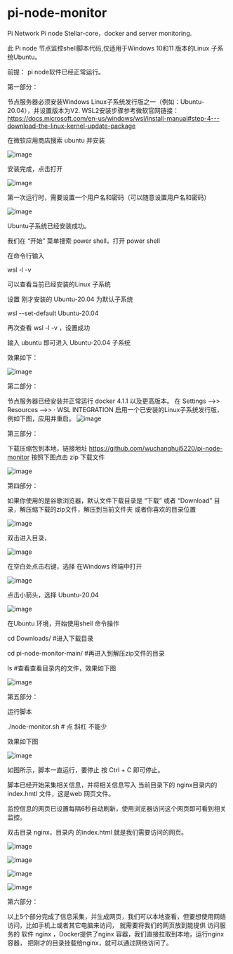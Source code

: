# pi-node-monitor
Pi Network Pi node Stellar-core，docker and server monitoring.

此 Pi node 节点监控shell脚本代码,仅适用于Windows 10和11 版本的Linux 子系统Ubuntu。

前提：
pi node软件已经正常运行。

第一部分：

节点服务器必须安装Windows Linux子系统发行版之一（例如：Ubuntu-20.04），并设置版本为V2.
WSL2安装步骤参考微软官网链接：
https://docs.microsoft.com/en-us/windows/wsl/install-manual#step-4---download-the-linux-kernel-update-package

在微软应用商店搜索 ubuntu 并安装

![image](https://user-images.githubusercontent.com/33740652/145417025-96b9bb91-f4fa-421b-9b7f-0e5c1b5f14be.png)

安装完成，点击打开

![image](https://user-images.githubusercontent.com/33740652/145417208-87032c15-9027-4144-99bc-745852126dda.png)

第一次运行时，需要设置一个用户名和密码（可以随意设置用户名和密码）

![image](https://user-images.githubusercontent.com/33740652/145417870-a68df0f9-4dea-4d5f-97d3-d5ac5ecccda5.png)

Ubuntu子系统已经安装成功。

我们在 “开始” 菜单搜索 power shell，打开 power shell

在命令行输入 

wsl -l -v 

可以查看当前已经安装的Linux 子系统

设置 刚才安装的 Ubuntu-20.04 为默认子系统

wsl --set-default Ubuntu-20.04

再次查看 wsl -l -v ，设置成功

输入 ubuntu 即可进入 Ubuntu-20.04 子系统

效果如下：

![image](https://user-images.githubusercontent.com/33740652/145419150-95fb096a-3521-42ed-9d10-dd56973e0f12.png)




第二部分：

节点服务器已经安装并正常运行 docker 4.1.1 以及更高版本。
在 Settings -->> Resources -->> · WSL INTEGRATION 启用一个已安装的Linux子系统发行版，例如下图，应用并重启。
![image](https://user-images.githubusercontent.com/33740652/145140772-64cff51a-f928-494e-b1a1-d46b9c982084.png)


第三部分：

下载压缩包到本地，链接地址 https://github.com/wuchanghui5220/pi-node-monitor
按照下图点击 zip 下载文件

![image](https://user-images.githubusercontent.com/33740652/145364856-17e8bd44-0eeb-45fd-8a10-267703d39837.png)

第四部分：

如果你使用的是谷歌浏览器，默认文件下载目录是 “下载” 或者 “Download” 目录，解压缩下载的zip文件，解压到当前文件夹 或者你喜欢的目录位置

![image](https://user-images.githubusercontent.com/33740652/145366051-8fbca61b-632c-4d66-b9cf-91375b94a264.png)

双击进入目录，

![image](https://user-images.githubusercontent.com/33740652/145421322-7f3c4677-5185-46ce-8856-880586fdf7fc.png)

在空白处点击右键，选择 在Windows 终端中打开

![image](https://user-images.githubusercontent.com/33740652/145422862-3b15f57f-067f-467c-b061-e1288e39c9e3.png)


点击小箭头，选择 Ubuntu-20.04

![image](https://user-images.githubusercontent.com/33740652/145423044-7b9bc1c0-654d-4554-9d0c-6c09ddbd949d.png)



在Ubuntu 环境，开始使用shell 命令操作

cd Downloads/               #进入下载目录 

cd pi-node-monitor-main/    #再进入到解压zip文件的目录

ls                          #查看查看目录内的文件，效果如下图

![image](https://user-images.githubusercontent.com/33740652/145424563-607ea953-8b5f-4917-abfc-9f50330adfe0.png)



第五部分：

运行脚本

./node-monitor.sh           #  点 斜杠 不能少

效果如下图

![image](https://user-images.githubusercontent.com/33740652/145425001-435c496e-d4f9-4a5b-b90a-f67e3477e319.png)

如图所示，脚本一直运行，要停止 按 Ctrl + C 即可停止。

脚本已经开始采集相关信息，并将相关信息写入 当前目录下的 nginx目录内的index.hmtl 文件，这是web 网页文件。

监控信息的网页已设置每隔6秒自动刷新，使用浏览器访问这个网页即可看到相关监控。

双击目录 nginx，目录内 的index.html 就是我们需要访问的网页。

![image](https://user-images.githubusercontent.com/33740652/145426408-6bc67bf1-6447-45fa-8c3d-2154ed8d0484.png)


![image](https://user-images.githubusercontent.com/33740652/145369116-c0257f40-ae1d-4b54-bf80-796e73342141.png)

![image](https://user-images.githubusercontent.com/33740652/145369308-5499fcc4-ea23-4579-911a-8d66f2706cab.png)

![image](https://user-images.githubusercontent.com/33740652/145427749-302cccc9-bcb7-4b88-ade4-7d5a48cba08f.png)



第六部分：

以上5个部分完成了信息采集，并生成网页，我们可以本地查看，但要想使用网络访问，比如手机上或者其它电脑来访问，
就需要将我们的网页放到能提供 访问服务的 软件 nginx ，Docker提供了nginx 容器，我们直接拉取到本地，运行nginx容器，
把刚才的目录挂载给nginx，就可以通过网络访问了。

